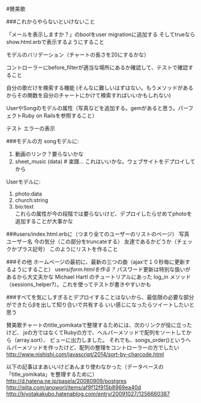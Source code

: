 #賛美歌

###これからやらないといけないこと


「メールを表示しますか？」のboolをuser migrationに追加する
そしてtrueならshow.html.erbで表示するようにすること

モデルのバリデーション（チャートの長さを20にするかな）

コントローラーにbefore_filterが適当な場所にあるか確認して、テストで確認すること

自分の歌だけを検索する機能 (そんなに難しいはずはない。もうメソッドがあるからその関数を自分のチャートにかけて検索すればいいかもしれない)

UserやSongのモデルの属性（写真などを追加する。gemがあると思う。パーフェクトRuby on Railsを参照すること）

テスト
エラーの表示

###モデルの方
songモデルに:<br/>
1. 動画のリンク？要らないかな
2. sheet_music (data) # 楽譜... これはいいかな。ウェブサイトをデプロイしてから<br/>

Userモデルに:<br/>
1. photo:data<br/>
2. church:string<br/>
3. bio:text<br/>
これらの属性が今の段階では要らないけど、デプロイしたらせめてphotoを追加することが大事かな

###users/index.html.erbに（つまり全てのユーザーのリストのページ）
写真 ユーザー名 今の気分（この部分をtruncateする） 友達であるかどうか（チェックかプラス記号）
このようにリストを作ること

###その他
ホームページの最初に、最新の三つの曲（ajaxで１０秒毎に更新するようにすること）
users/_form.htmlを作る？_ パスワード更新は特別な扱いがあるから大丈夫かな
Michael Hartl のチュートリアルにあった log_in メソッド（sessions_helper?）。これを使ってテストが書きやすいかも

###すべてを気にしすぎるとデプロイすることはないから、最低限の必要な部分ができたらβを出して知り合いで共有する
いい感じになったらツイートしたいと思う



賛美歌チャートのtitle_yomikataで整理するためには、次のリンクが役に立ったけど、
jsの方ではなくてRubyの方で、ヘルパーメソッドで配列をソートしてから（array.sort）、
ビューに出力しました。
それでも、songs_order()というヘルパーメソッドを作ったけど、配列の整理をコントローラーの方でしたい
http://www.nishishi.com/javascript/2014/sort-by-charcode.html

以下の記事はまあいいけどあんまり使わなかった（データベースの「title_yomikata」を整理するために）
http://d.hatena.ne.jp/pasela/20080909/postgres
http://qiita.com/anoworl/items/af9f12f915b8969ea40d
http://kiyotakakubo.hatenablog.com/entry/20091027/1256660387
